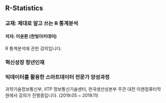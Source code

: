 ## R-Statistics
### 교재: 제대로 알고 쓰는 R 통계분석
#### 저자: 이윤환 (한빛아카데미)
R 통계분석애 관한 강의입니다.

### 혁신성장 청년인재
### 빅데이터를 활용한 스마트데이터 전문가 양성과정
과학기술정보통신부, IITP 정보통신기술센터, 한국생산성본부 주관 
대전 이젠컴퓨터학원에서 강의가 진행중입니다. (2019.05 ~ 2019.11)
